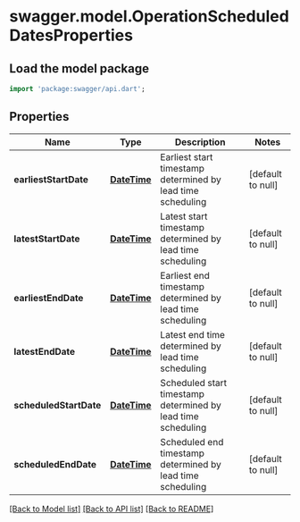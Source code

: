 # swagger.model.OperationScheduledDatesProperties

## Load the model package
```dart
import 'package:swagger/api.dart';
```

## Properties
Name | Type | Description | Notes
------------ | ------------- | ------------- | -------------
**earliestStartDate** | [**DateTime**](DateTime.md) | Earliest start timestamp determined by lead time scheduling | [default to null]
**latestStartDate** | [**DateTime**](DateTime.md) | Latest start timestamp determined by lead time scheduling | [default to null]
**earliestEndDate** | [**DateTime**](DateTime.md) | Earliest end timestamp determined by lead time scheduling | [default to null]
**latestEndDate** | [**DateTime**](DateTime.md) | Latest end time determined by lead time scheduling | [default to null]
**scheduledStartDate** | [**DateTime**](DateTime.md) | Scheduled start timestamp determined by lead time scheduling | [default to null]
**scheduledEndDate** | [**DateTime**](DateTime.md) | Scheduled end timestamp determined by lead time scheduling | [default to null]

[[Back to Model list]](../README.md#documentation-for-models) [[Back to API list]](../README.md#documentation-for-api-endpoints) [[Back to README]](../README.md)

